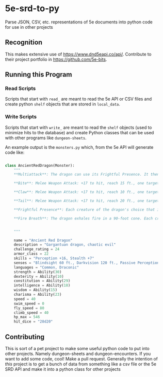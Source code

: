 # 5e-srd-to-py
Parse JSON, CSV, etc. representations of 5e documents into python code for use in other projects

## Recognition
This makes extensive use of https://www.dnd5eapi.co/api/. Contribute
to their project portfolio in https://github.com/5e-bits. 

## Running this Program

### Read Scripts

Scripts that start with `read_` are meant to read the
5e API or CSV files and create python `shelf` objects that are stored in `local_data`.

### Write Scripts

Scripts that start with `write_` are meant to read the `shelf` objects
(used to minimize hits to the database) and create Python
classes that can be used with other programs like `dungeon-sheets`.

An example output is the `monsters.py` which, from the 5e API will generate code like:

```python

class AncientRedDragon(Monster):
    """
    **Multiattack**: The dragon can use its Frightful Presence. It then makes three attacks: one with its bite and two with its claws.

    **Bite**: Melee Weapon Attack: +17 to hit, reach 15 ft., one target. Hit: 21 (2d10 + 10) piercing damage plus 14 (4d6) fire damage.

    **Claw**: Melee Weapon Attack: +17 to hit, reach 10 ft., one target. Hit: 17 (2d6 + 10) slashing damage.

    **Tail**: Melee Weapon Attack: +17 to hit, reach 20 ft., one target. Hit: 19 (2d8 + 10) bludgeoning damage.

    **Frightful Presence**: Each creature of the dragon's choice that is within 120 feet of the dragon and aware of it must succeed on a DC 21 Wisdom saving throw or become frightened for 1 minute. A creature can repeat the saving throw at the end of each of its turns, ending the effect on itself on a success. If a creature's saving throw is successful or the effect ends for it, the creature is immune to the dragon's Frightful Presence for the next 24 hours.

    **Fire Breath**: The dragon exhales fire in a 90-foot cone. Each creature in that area must make a DC 24 Dexterity saving throw, taking 91 (26d6) fire damage on a failed save, or half as much damage on a successful one.


    """

    name = "Ancient Red Dragon"
    description = "Gargantuan dragon, chaotic evil"
    challenge_rating = 24
    armor_class = 22
    skills = "Perception +16, Stealth +7"
    senses = "Blindsight 60 ft., Darkvision 120 ft., Passive Perception 26"
    languages = "Common, Draconic"
    strength = Ability(30)
    dexterity = Ability(10)
    constitution = Ability(29)
    intelligence = Ability(18)
    wisdom = Ability(15)
    charisma = Ability(23)
    speed = 40
    swim_speed = 0
    fly_speed = 80
    climb_speed = 40
    hp_max = 546
    hit_dice = "28d20"

```

## Contributing

This is sort of a pet project to make some useful python code to put into other projects. Namely dungeon-sheets
and dungeon-encounters. If you want to add some code, cool! Make a pull request. Generally the intention of *this*
project is to get a bunch of data from something like a csv file or the 5e SRD API and make it into a python class
for other projects

